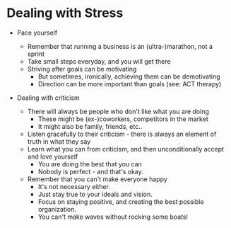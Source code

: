 # Dealing with Stress

* Pace yourself
  * Remember that running a business is an (ultra-)marathon, not a sprint
  * Take small steps everyday, and you will get there
  * Striving after goals can be motivating
    * But sometimes, ironically, achieving them can be demotivating
    * Direction can be more important than goals (see: ACT therapy)

* Dealing with criticism
  * There will always be people who don't like what you are doing
    * These might be (ex-)coworkers, competitors in the market
    * It might also be family, friends, etc..
  * Listen gracefully to their criticism - there is always an element of truth in what they say
  * Learn what you can from criticism, and then unconditionally accept and love yourself
    * You are doing the best that you can
    * Nobody is perfect - and that's okay.
  * Remember that you can't make everyone happy
    * It's not necessary either.
    * Just stay true to your ideals and vision.
    * Focus on staying positive, and creating the best possible organization.
    * You can't make waves without rocking some boats!
